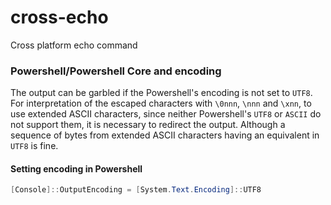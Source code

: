 # cross-echo

Cross platform echo command

### Powershell/Powershell Core and encoding

The output can be garbled if the Powershell's encoding is not set to `UTF8`.
For interpretation of the escaped characters with `\0nnn`, `\nnn` and `\xnn`, to use extended ASCII characters, since neither Powershell's `UTF8` or `ASCII` do not support them, it is necessary to redirect the output. Although a sequence of bytes from extended ASCII characters having an equivalent in `UTF8` is fine.

#### Setting encoding in Powershell

```powershell
[Console]::OutputEncoding = [System.Text.Encoding]::UTF8
```
